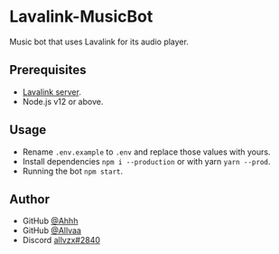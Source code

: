 # Lavalink-MusicBot
Music bot that uses Lavalink for its audio player.

## Prerequisites
- [Lavalink server](https://github.com/Frederikam/Lavalink#server-configuration).
- Node.js v12 or above.

## Usage
- Rename `.env.example` to `.env` and replace those values with yours.
- Install dependencies `npm i --production` or with yarn `yarn --prod`.
- Running the bot `npm start`.

## Author
- GitHub [@Ahhh](https://github.com/ahhh)
- GitHub [@Allvaa](https://github.com/Allvaa)
- Discord [allvzx#2840](https://discord.com/users/740075062190669884)
